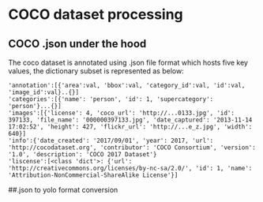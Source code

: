 # COCO dataset processing
## COCO .json under the hood
The coco dataset is annotated using .json file format which hosts five key values, the dictionary subset is represented as below:
```
'annotation':[{'area':val, 'bbox':val, 'category_id':val, 'id':val, 'image_id':val}..{}]
'categories':[{'name': 'person', 'id': 1, 'supercategory': 'person'}...{}]
'images':[{'license': 4, 'coco_url': 'http://...0133.jpg', 'id': 397133, 'file_name': '000000397133.jpg', 'date_captured': '2013-11-14 17:02:52', 'height': 427, 'flickr_url': 'http://...e_z.jpg', 'width': 640}]
'info':{'date_created': '2017/09/01', 'year': 2017, 'url': 'http://cocodataset.org', 'contributor': 'COCO Consortium', 'version': '1.0', 'description': 'COCO 2017 Dataset'}
'liscense':[<class 'dict'>: {'url': 'http://creativecommons.org/licenses/by-nc-sa/2.0/', 'id': 1, 'name': 'Attribution-NonCommercial-ShareAlike License'}]
```
##.json to yolo format conversion
